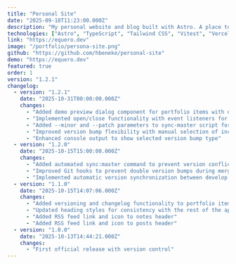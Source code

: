 ```yaml
---
title: "Personal Site"
date: "2025-09-18T11:23:00.000Z"
description: "My personal website and blog built with Astro. A place to showcase my work, share thoughts, and maintain my professional presence online."
technologies: ["Astro", "TypeScript", "Tailwind CSS", "Vitest", "Vercel"]
link: "https://equero.dev"
image: "/portfolio/persona-site.png"
github: "https://github.com/hbeneke/personal-site"
demo: "https://equero.dev"
featured: true
order: 1
version: "1.2.1"
changelog:
  - version: "1.2.1"
    date: "2025-10-31T00:00:00.000Z"
    changes:
      - "Added demo preview dialog component for portfolio items with dynamic content support"
      - "Implemented open/close functionality with event listeners for demo previews"
      - "Added --minor and --patch parameters to sync-master script for version control"
      - "Improved version bump flexibility with manual selection of increment type"
      - "Enhanced console output to show selected version bump type"
  - version: "1.2.0"
    date: "2025-10-15T15:00:00.000Z"
    changes:
      - "Added automated sync:master command to prevent version conflicts"
      - "Improved Git hooks to prevent double version bumps during merges"
      - "Implemented automatic version synchronization between develop and master branches"
  - version: "1.1.0"
    date: "2025-10-15T14:07:06.000Z"
    changes:
      - "Added versioning and changelog functionality to portfolio items"
      - "Updated heading styles for consistency with the rest of the app"
      - "Added RSS feed link and icon to notes header"
      - "Added RSS feed link and icon to posts header"
  - version: "1.0.0"
    date: "2025-10-13T14:44:21.000Z"
    changes:
      - "First official release with version control"
---
```

